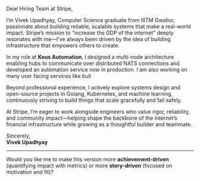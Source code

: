 Dear Hiring Team at Stripe,

I’m Vivek Upadhyay, Computer Science graduate from IIITM Gwalior, passionate about building reliable, scalable systems that make a real-world impact. Stripe’s mission to “increase the GDP of the internet” deeply resonates with me—I’ve always been driven by the idea of building infrastructure that empowers others to create.

In my role at **Keus Automation**, I designed a multi-node architecture enabling hubs to communicate over distributed NATS connections and developed an automation service now in production. I am also working on many user facing services like buil

Beyond professional experience, I actively explore systems design and open-source projects in Golang, Kubernetes, and machine learning, continuously striving to build things that scale gracefully and fail safely.

At Stripe, I’m eager to work alongside engineers who value rigor, reliability, and community impact—helping shape the backbone of the internet’s financial infrastructure while growing as a thoughtful builder and teammate.

Sincerely,  
**Vivek Upadhyay**

---

Would you like me to make this version more **achievement-driven** (quantifying impact with metrics) or more **story-driven** (focused on motivation and fit)?